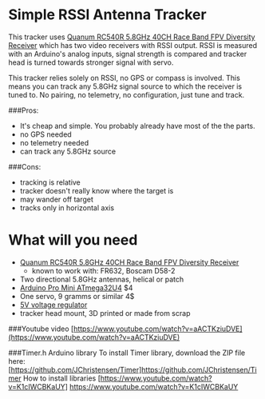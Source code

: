 Simple RSSI Antenna Tracker
===========================

This tracker uses [Quanum RC540R 5.8GHz 40CH Race Band FPV Diversity Receiver](https://www.hobbyking.com/en_us/5-8ghz-32ch-8-race-channels-diversity-vrx.html)
which has two video receivers with RSSI output. RSSI is measured with an Arduino's analog inputs, signal strength is compared and tracker head is turned towards stronger signal with servo.

This tracker relies solely on RSSI, no GPS or compass is involved.
This means you can track any 5.8GHz signal source to which the receiver is tuned to.
No pairing, no telemetry, no configuration, just tune and track.

###Pros:
* It's cheap and simple. You probably already have most of the the parts.
* no GPS needed
* no telemetry needed
* can track any 5.8GHz source

###Cons:
* tracking is relative
* tracker doesn't really know where the target is
* may wander off target
* tracks only in horizontal axis

# What will you need
* [Quanum RC540R 5.8GHz 40CH Race Band FPV Diversity Receiver](https://www.hobbyking.com/en_us/5-8ghz-32ch-8-race-channels-diversity-vrx.html)
    * known to work with: FR632, Boscam D58-2
* Two directional 5.8GHz antennas, helical or patch
* [Arduino Pro Mini ATmega32U4](http://www.ebay.com/sch/i.html?_from=R40&_sacat=0&_nkw=Arduino++atmega+32u4&rt=nc&LH_BIN=1) $4
* One servo, 9 gramms or similar 4$
* [5V voltage regulator](http://www.ebay.com/sch/i.html?_from=R40&_trksid=p2047675.m570.l1313.TR0.TRC0.H0.TRS0&_nkw=MP1584EN&_sacat=0)
* tracker head mount, 3D printed or made from scrap

###Youtube video
[https://www.youtube.com/watch?v=aACTKziuDVE](https://www.youtube.com/watch?v=aACTKziuDVE)

###Timer.h Arduino library
To install Timer library, download the ZIP file here:
[https://github.com/JChristensen/Timer]https://github.com/JChristensen/Timer
How to install libraries
[https://www.youtube.com/watch?v=K1cIWCBKaUY] https://www.youtube.com/watch?v=K1cIWCBKaUY